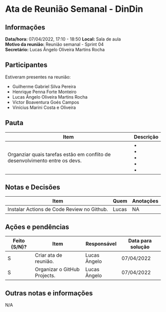 # Ata de Reunião Semanal - DinDin

## Informações
**Data/hora:** 07/04/2022, 17:10 - 18:50
**Local:** Sala de aula  
**Motivo da reunião:** Reunião semanal - Sprint 04  
**Secretário:** Lucas Ângelo Oliveira Martins Rocha

## Participantes
Estiveram presentes na reunião:
- Guilherme Gabriel Silva Pereira
- Henrique Penna Forte Monteiro
- Lucas Ângelo Oliveira Martins Rocha
- Victor Boaventura Goés Campos
- Vinícius Marini Costa e Oliveira

## Pauta

Item | Descrição
---- | ----
Organziar quais tarefas estão em conflito de desenvolvimento entre os devs. | • <br>• <br>• <br>• <br>• 

## Notas e Decisões
Item | Quem | Anotações |
---- | ---- | ---- |
Instalar Actions de Code Review no Github. | Lucas  | NA |


## Ações e pendências
| Feito (S/N)? | Item | Responsável | Data para solução |
| ---- | ---- | ---- | ---- |
| S | Criar ata de reunião. | Lucas Ângelo | 07/04/2022 |
| S | Organizar o GitHub Projects. | Lucas Ângelo | 07/04/2022 |

## Outras notas e informações
N/A
